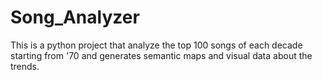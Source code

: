 # Song_Analyzer
This is a python project that analyze the top 100 songs of each decade starting from '70 and generates semantic maps and visual data about the trends.
